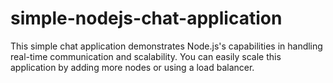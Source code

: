 # simple-nodejs-chat-application
This simple chat application demonstrates Node.js's capabilities in handling real-time communication and scalability. 
You can easily scale this application by adding more nodes or using a load balancer.
